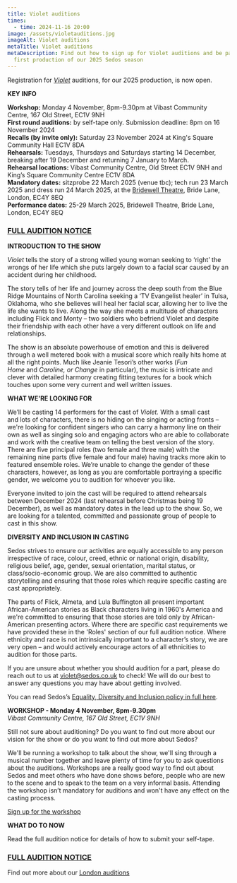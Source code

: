 ```yaml
---
title: Violet auditions
times:
  - time: 2024-11-16 20:00
image: /assets/violetauditions.jpg
imageAlt: Violet auditions
metaTitle: Violet auditions
metaDescription: Find out how to sign up for Violet auditions and be part of the
  first production of our 2025 Sedos season
---
```

Registration for *[Violet](https://www.sedos.co.uk/shows/2025-violet)* auditions, for our 2025 production, is now open.

**KEY INFO**

**Workshop:** Monday 4 November, 8pm-9.30pm at Vibast Community Centre, 167 Old Street, EC1V 9NH\
**First round auditions:** by self-tape only. Submission deadline: 8pm on 16 November 2024\
**Recalls (by invite only):** Saturday 23 November 2024 at King's Square Community Hall EC1V 8DA\
**Rehearsals:** Tuesdays, Thursdays and Saturdays starting 14 December, breaking after 19 December and returning 7 January to March.\
**Rehearsal locations:** Vibast Community Centre, Old Street EC1V 9NH and King’s Square Community Centre EC1V 8DA\
**Mandatory dates:** sitzprobe 22 March 2025 (venue tbc); tech run 23 March 2025 and dress run 24 March 2025, at the [Bridewell Theatre,](https://www.sedos.co.uk/venues/bridewell) Bride Lane, London, EC4Y 8EQ\
**Performance dates:** 25-29 March 2025, Bridewell Theatre, Bride Lane, London, EC4Y 8EQ

### [FULL AUDITION NOTICE](https://drive.google.com/drive/folders/1WzKEVVOAUYYplxeyUvnPd5qKN8H_JdkR)

**INTRODUCTION TO THE SHOW**

*Violet* tells the story of a strong willed young woman seeking to ‘right’ the wrongs of her life which she puts largely down to a facial scar caused by an accident during her childhood. 

The story tells of her life and journey across the deep south from the Blue Ridge Mountains of North Carolina seeking a ‘TV Evangelist healer’ in Tulsa, Oklahoma, who she believes will heal her facial scar, allowing her to live the life she wants to live. Along the way she meets a multitude of characters including Flick and Monty – two soldiers who befriend Violet and despite their friendship with each other have a very different outlook on life and relationships.

The show is an absolute powerhouse of emotion and this is delivered through a well metered book with a musical score which really hits home at all the right points. Much like Jeanie Tesori’s other works (*Fun Home* and *Caroline, or Change* in particular), the music is intricate and clever with detailed harmony creating fitting textures for a book which touches upon some very current and well written issues.

**WHAT WE'RE LOOKING FOR**

We’ll be casting 14 performers for the cast of *Violet.* With a small cast and lots of characters, there is no hiding on the singing or acting fronts – we're looking for confident singers who can carry a harmony line on their own as well as singing solo and engaging actors who are able to collaborate and work with the creative team on telling the best version of the story. There are five principal roles (two female and three male) with the remaining nine parts (five female and four male) having tracks more akin to featured ensemble roles. We’re unable to change the gender of these characters, however, as long as you are comfortable portraying a specific gender, we welcome you to audition for whoever you like.

Everyone invited to join the cast will be required to attend rehearsals between December 2024 (last rehearsal before Christmas being 19 December), as well as mandatory dates in the lead up to the show. So, we are looking for a talented, committed and passionate group of people to cast in this show.

**DIVERSITY AND INCLUSION IN CASTING**

Sedos strives to ensure our activities are equally accessible to any person irrespective of race, colour, creed, ethnic or national origin, disability, religious belief, age, gender, sexual orientation, marital status, or class/socio-economic group. We are also committed to authentic storytelling and ensuring that those roles which require specific casting are cast appropriately. 

The parts of Flick, Almeta, and Lula Buffington all present important African-American stories as Black characters living in 1960's America and we're committed to ensuring that those stories are told only by African-American presenting actors. Where there are specific cast requirements we have provided these in the 'Roles' section of our full audition notice. Where ethnicity and race is not intrinsically important to a character’s story, we are very open – and would actively encourage actors of all ethnicities to audition for those parts. 

If you are unsure about whether you should audition for a part, please do reach out to us at [violet@sedos.co.uk](mailto:violet@sedos.co.uk) to check! We will do our best to answer any questions you may have about getting involved.

You can read Sedos’s [Equality, Diversity and Inclusion policy in full here](https://www.sedos.co.uk/assets/policies/2023-12-edi-policy.pdf).

**WORKSHOP - Monday 4 November, 8pm-9.30pm**\
*Vibast Community Centre, 167 Old Street, EC1V 9NH*

Still not sure about auditioning? Do you want to find out more about our vision for the show or do you want to find out more about Sedos?

We'll be running a workshop to talk about the show, we'll sing through a musical number together and leave plenty of time for you to ask questions about the auditions. Workshops are a really good way to find out about Sedos and meet others who have done shows before, people who are new to the scene and to speak to the team on a very informal basis. Attending the workshop isn’t mandatory for auditions and won't have any effect on the casting process.

[Sign up for the workshop](https://membership.sedos.co.uk/signup/)

**WHAT DO TO NOW**

Read the full audition notice for details of how to submit your self-tape. 

### [FULL AUDITION NOTICE](https://drive.google.com/drive/folders/1WzKEVVOAUYYplxeyUvnPd5qKN8H_JdkR)

Find out more about our [London auditions](https://www.sedos.co.uk/get-involved)